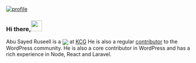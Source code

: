 <a href="https://github.com/rsrussell36" target="_blank">
<img src="https://github.com/rsrussell36/rsrussell36/blob/05c7b396e723208dae01a84f7bc2c74d6329fe8a/russell.png" alt="profile" />
</a>

### Hi there,<img src="https://media.giphy.com/media/hvRJCLFzcasrR4ia7z/giphy.gif" width="30px">

Abu Sayed Ruseell is a <a href="https://github.com/rsrussell36"><img align="center" src="https://img.shields.io/badge/Full%20Stack-Engineer-brightgreen"/></a> at <a href="https://rtCamp.com">KCG</a>
He is also a regular <a href="https://profiles.wordpress.org/rsrussell/">contributor</a> to the WordPress community. He is also a core contributor in WordPress and has a rich experience in Node, React and Laravel.

</p>
